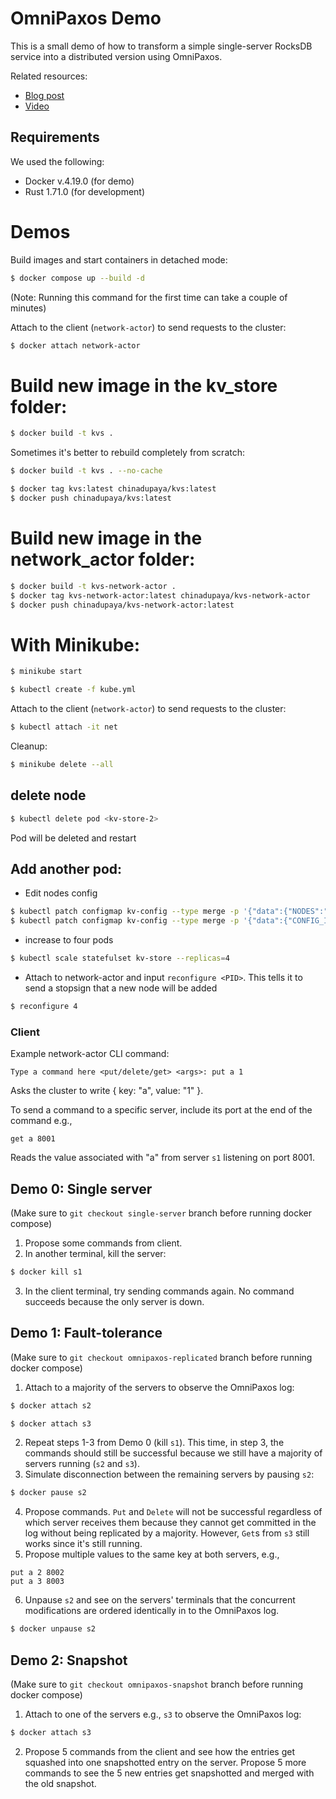 # OmniPaxos Demo
This is a small demo of how to transform a simple single-server RocksDB service into a distributed version using OmniPaxos.

Related resources:
- [Blog post](https://omnipaxos.com/blog/building-distributed-rocksdb-with-omnipaxos-in-8-minutes/)
- [Video](https://youtu.be/4VqB0-KOsms)

## Requirements
We used the following:
- Docker v.4.19.0 (for demo)
- Rust 1.71.0 (for development)



# Demos
Build images and start containers in detached mode:
```bash
$ docker compose up --build -d
```
(Note: Running this command for the first time can take a couple of minutes)

Attach to the client (`network-actor`) to send requests to the cluster:
```bash
$ docker attach network-actor
```

# Build new image in the kv_store folder:

```bash
$ docker build -t kvs .
```
Sometimes it's better to rebuild completely from scratch: 
```bash
$ docker build -t kvs . --no-cache
```
```bash
$ docker tag kvs:latest chinadupaya/kvs:latest
$ docker push chinadupaya/kvs:latest
```

# Build new image in the network_actor folder:
```bash
$ docker build -t kvs-network-actor .
$ docker tag kvs-network-actor:latest chinadupaya/kvs-network-actor
$ docker push chinadupaya/kvs-network-actor:latest
```

# With Minikube:
```bash
$ minikube start
```

```bash
$ kubectl create -f kube.yml 
```
Attach to the client (`network-actor`) to send requests to the cluster:
```bash
$ kubectl attach -it net
```
Cleanup:
```bash
$ minikube delete --all
```

## delete node
```bash
$ kubectl delete pod <kv-store-2>
```
Pod will be deleted and restart

## Add another pod:
- Edit nodes config
```bash
$ kubectl patch configmap kv-config --type merge -p '{"data":{"NODES":"[1,2,3,4]"}}'
$ kubectl patch configmap kv-config --type merge -p '{"data":{"CONFIG_ID":"2"}}'
```
- increase to four pods
```bash
$ kubectl scale statefulset kv-store --replicas=4
```
- Attach to network-actor and input `reconfigure <PID>`. This tells it to send a stopsign that a new node will be added
```bash
$ reconfigure 4
```

### Client
Example network-actor CLI command:
```
Type a command here <put/delete/get> <args>: put a 1
```
Asks the cluster to write { key: "a", value: "1" }.

To send a command to a specific server, include its port at the end of the command e.g.,
```
get a 8001
```
Reads the value associated with "a" from server `s1` listening on port 8001.

## Demo 0: Single server
(Make sure to `git checkout single-server` branch before running docker compose)
1. Propose some commands from client.
2. In another terminal, kill the server:
```bash
$ docker kill s1
```
3. In the client terminal, try sending commands again. No command succeeds because the only server is down.

## Demo 1: Fault-tolerance
(Make sure to `git checkout omnipaxos-replicated` branch before running docker compose)
1. Attach to a majority of the servers to observe the OmniPaxos log:
```bash
$ docker attach s2
```
```bash
$ docker attach s3
```
2. Repeat steps 1-3 from Demo 0 (kill `s1`). This time, in step 3, the commands should still be successful because we still have a majority of servers running (`s2` and `s3`).
3. Simulate disconnection between the remaining servers by pausing `s2`:
```bash
$ docker pause s2
```
4. Propose commands. ``Put`` and ``Delete`` will not be successful regardless of which server receives them because they cannot get committed in the log without being replicated by a majority. However, ``Get``s from `s3` still works since it's still running.
5. Propose multiple values to the same key at both servers, e.g.,
```
put a 2 8002
put a 3 8003
```
6. Unpause ``s2`` and see on the servers' terminals that the concurrent modifications are ordered identically in to the OmniPaxos log.
```bash
$ docker unpause s2
```

## Demo 2: Snapshot
(Make sure to `git checkout omnipaxos-snapshot` branch before running docker compose)
1. Attach to one of the servers e.g., ``s3`` to observe the OmniPaxos log:
```bash
$ docker attach s3
```
2. Propose 5 commands from the client and see how the entries get squashed into one snapshotted entry on the server. Propose 5 more commands to see the 5 new entries get snapshotted and merged with the old snapshot.
